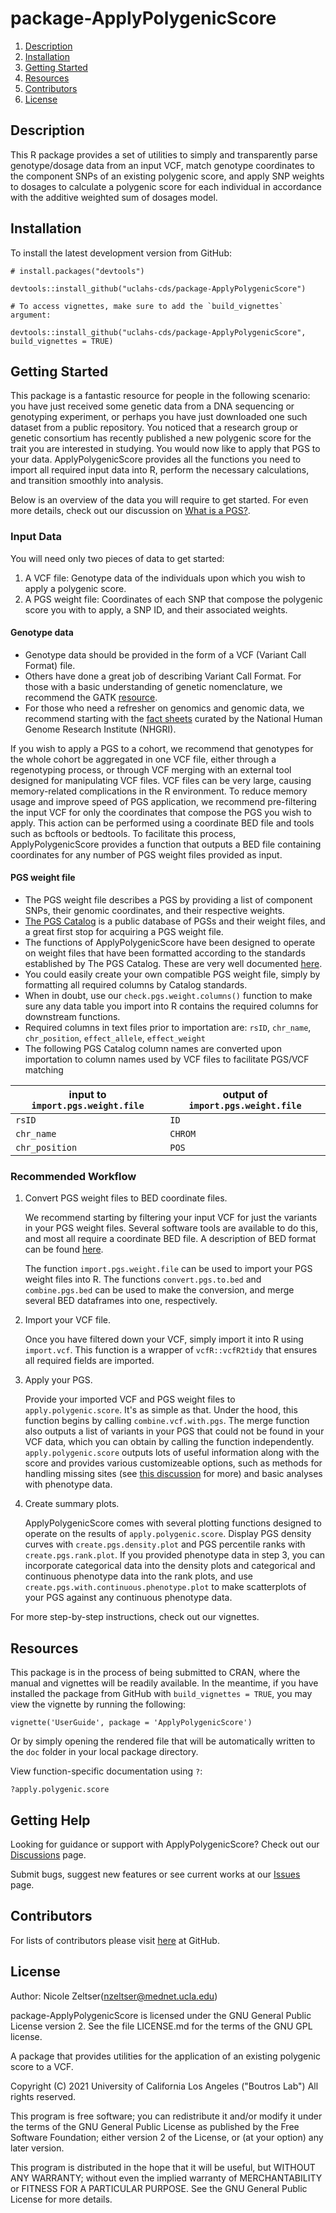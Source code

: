 # package-ApplyPolygenicScore

1. [Description](#description)
2. [Installation](#installation)
3. [Getting Started](#getting-started)
4. [Resources](#resources)
5. [Contributors](#contributors)
6. [License](#license)


## Description
This R package provides a set of utilities to simply and transparently parse genotype/dosage data from an input VCF, match genotype coordinates to the component SNPs of an existing polygenic score, and apply SNP weights to dosages to calculate a polygenic score for each individual in accordance with the additive weighted sum of dosages model.

## Installation
To install the latest development version from GitHub:

```
# install.packages("devtools")

devtools::install_github("uclahs-cds/package-ApplyPolygenicScore")

# To access vignettes, make sure to add the `build_vignettes` argument:

devtools::install_github("uclahs-cds/package-ApplyPolygenicScore", build_vignettes = TRUE)

```

## Getting Started
This package is a fantastic resource for people in the following scenario: you have just received some genetic data from a DNA sequencing or genotyping experiment, or perhaps you have just downloaded one such dataset from a public repository. You noticed that a research group or genetic consortium has recently published a new polygenic score for the trait you are interested in studying. You would now like to apply that PGS to your data. ApplyPolygenicScore provides all the functions you need to import all required input data into R, perform the necessary calculations, and transition smoothly into analysis.

Below is an overview of the data you will require to get started. For even more details, check out our discussion on [What is a PGS?](https://github.com/uclahs-cds/package-ApplyPolygenicScore/discussions/2).

### Input Data
You will need only two pieces of data to get started: 
1. A VCF file: Genotype data of the individuals upon which you wish to apply a polygenic score.
2. A PGS weight file: Coordinates of each SNP that compose the polygenic score you with to apply, a SNP ID, and their associated weights.

#### Genotype data
- Genotype data should be provided in the form of a VCF (Variant Call Format) file.
- Others have done a great job of describing Variant Call Format. For those with a basic understanding of genetic nomenclature, we recommend the GATK [resource](https://gatk.broadinstitute.org/hc/en-us/articles/360035531692-VCF-Variant-Call-Format).
- For those who need a refresher on genomics and genomic data, we recommend starting with the [fact sheets](https://www.genome.gov/about-genomics/fact-sheets) curated by the National Human Genome Research Institute (NHGRI).

If you wish to apply a PGS to a cohort, we recommend that genotypes for the whole cohort be aggregated in one VCF file, either through a regenotyping process, or through VCF merging with an external tool designed for manipulating VCF files. VCF files can be very large, causing memory-related complications in the R environment. To reduce memory usage and improve speed of PGS application, we recommend pre-filtering the input VCF for only the coordinates that compose the PGS you wish to apply. This action can be performed using a coordinate BED file and tools such as bcftools or bedtools. To facilitate this process, ApplyPolygenicScore provides a function that outputs a BED file containing coordinates for any number of PGS weight files provided as input.

#### PGS weight file
- The PGS weight file describes a PGS by providing a list of component SNPs, their genomic coordinates, and their respective weights.
- [The PGS Catalog](https://www.pgscatalog.org/) is a public database of PGSs and their weight files, and a great first stop for acquiring a PGS weight file.
- The functions of ApplyPolygenicScore have been designed to operate on weight files that have been formatted according to the standards established by The PGS Catalog. These are very well documented [here](https://www.pgscatalog.org/downloads/#:~:text=the%20different%20samples.-,PGS%20Scoring%20Files,-Formatted%20Files).
- You could easily create your own compatible PGS weight file, simply by formatting all required columns by Catalog standards.
- When in doubt, use our `check.pgs.weight.columns()` function to make sure any data table you import into R contains the required columns for downstream functions.
- Required columns in text files prior to importation are: `rsID`, `chr_name`, `chr_position`, `effect_allele`, `effect_weight`
- The following PGS Catalog column names are converted upon importation to column names used by VCF files to facilitate PGS/VCF matching

|input to `import.pgs.weight.file`| output of `import.pgs.weight.file`|
|---------------------------------|-----------------------------------|
|`rsID`| `ID`|
|`chr_name`|`CHROM`|
|`chr_position`|`POS`|

### Recommended Workflow


1. Convert PGS weight files to BED coordinate files.

    We recommend starting by filtering your input VCF for just the variants in your PGS weight files. Several software tools are available to do this, and most all require a coordinate BED file. A description of BED format can be found [here](https://bedtools.readthedocs.io/en/latest/content/general-usage.html).

    The function `import.pgs.weight.file` can be used to import your PGS weight files into R.
    The functions `convert.pgs.to.bed` and `combine.pgs.bed` can be used to make the conversion, and merge several BED dataframes into one, respectively.

2. Import your VCF file.

    Once you have filtered down your VCF, simply import it into R using `import.vcf`. This function is a wrapper of `vcfR::vcfR2tidy` that ensures all required fields are imported.


3. Apply your PGS.

    Provide your imported VCF and PGS weight files to `apply.polygenic.score`. It's as simple as that.
    Under the hood, this function begins by calling `combine.vcf.with.pgs`. The merge function also outputs a list of variants in your PGS that could not be found in your VCF data, which you can obtain by calling the function independently.
    `apply.polygenic.score` outputs lots of useful information along with the score and provides various customizeable options, such as methods for handling missing sites (see [this discussion](https://github.com/uclahs-cds/package-ApplyPolygenicScore/discussions/17) for more) and basic analyses with phenotype data.

4. Create summary plots.

    ApplyPolygenicScore comes with several plotting functions designed to operate on the results of `apply.polygenic.score`. Display PGS density curves with `create.pgs.density.plot` and PGS percentile ranks with `create.pgs.rank.plot`. If you provided phenotype data in step 3, you can incorporate categorical data into the density plots and categorical and continuous phenotype data into the rank plots, and use `create.pgs.with.continuous.phenotype.plot` to make scatterplots of your PGS against any continuous phenotype data.

For more step-by-step instructions, check out our vignettes.

## Resources
This package is in the process of being submitted to CRAN, where the manual and vignettes will be readily available. In the meantime, if you have installed the package from GitHub with `build_vignettes = TRUE`, you may view the vignette by running the following:

```
vignette('UserGuide', package = 'ApplyPolygenicScore')
```
Or by simply opening the rendered file that will be automatically written to the `doc` folder in your local package directory.

View function-specific documentation using `?`:

```
?apply.polygenic.score
```


## Getting Help
Looking for guidance or support with ApplyPolygenicScore? Check out our [Discussions](https://github.com/uclahs-cds/package-ApplyPolygenicScore/discussions) page.

Submit bugs, suggest new features or see current works at our [Issues](https://github.com/uclahs-cds/package-ApplyPolygenicScore/issues) page.

## Contributors
For lists of contributors please visit [here](https://github.com/uclahs-cds/package-ApplyPolygenicScore/graphs/contributors) at GitHub.

## License

Author: Nicole Zeltser(nzeltser@mednet.ucla.edu)

package-ApplyPolygenicScore is licensed under the GNU General Public License version 2. See the file LICENSE.md for the terms of the GNU GPL license.

A package that provides utilities for the application of an existing polygenic score to a VCF.

Copyright (C) 2021 University of California Los Angeles ("Boutros Lab") All rights reserved.

This program is free software; you can redistribute it and/or modify it under the terms of the GNU General Public License as published by the Free Software Foundation; either version 2 of the License, or (at your option) any later version.

This program is distributed in the hope that it will be useful, but WITHOUT ANY WARRANTY; without even the implied warranty of MERCHANTABILITY or FITNESS FOR A PARTICULAR PURPOSE. See the GNU General Public License for more details.
